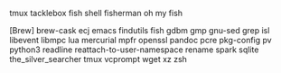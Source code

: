 tmux
    tacklebox
fish shell
    fisherman
    oh my fish

[Brew]
    brew-cask
    ecj
    emacs
    findutils
    fish
    gdbm
    gmp
    gnu-sed
    grep
    isl
    libevent
    libmpc
    lua
    mercurial
    mpfr
    openssl
    pandoc
    pcre
    pkg-config
    pv
    python3
    readline
    reattach-to-user-namespace
    rename
    spark
    sqlite
    the_silver_searcher
    tmux
    vcprompt
    wget
    xz
    zsh
